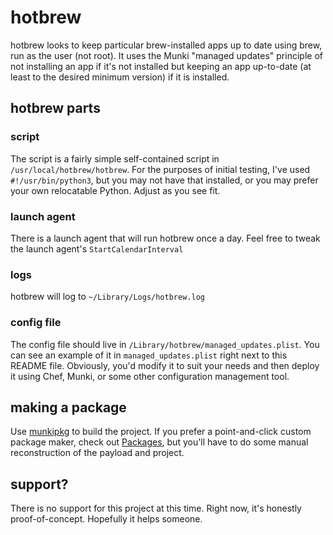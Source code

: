 # hotbrew
hotbrew looks to keep particular brew-installed apps up to date using brew, run as the user (not root). It uses the Munki "managed updates" principle of not installing an app if it's not installed but keeping an app up-to-date (at least to the desired minimum version) if it is installed.
## hotbrew parts
### script
The script is a fairly simple self-contained script in `/usr/local/hotbrew/hotbrew`. For the purposes of initial testing, I've used `#!/usr/bin/python3`, but you may not have that installed, or you may prefer your own relocatable Python. Adjust as you see fit.
### launch agent
There is a launch agent that will run hotbrew once a day. Feel free to tweak the launch agent's `StartCalendarInterval`
### logs
hotbrew will log to `~/Library/Logs/hotbrew.log`
### config file
The config file should live in `/Library/hotbrew/managed_updates.plist`. You can see an example of it in `managed_updates.plist` right next to this README file. Obviously, you'd modify it to suit your needs and then deploy it using Chef, Munki, or some other configuration management tool.
## making a package
Use [munkipkg](https://github.com/munki/munki-pkg) to build the project. If you prefer a point-and-click custom package maker, check out [Packages](http://s.sudre.free.fr/Software/Packages/about.html), but you'll have to do some manual reconstruction of the payload and project.
## support?
There is no support for this project at this time. Right now, it's honestly proof-of-concept. Hopefully it helps someone.
